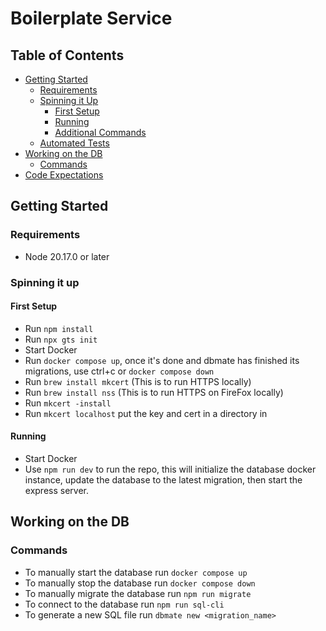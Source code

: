 # Boilerplate Service

## Table of Contents

- [Getting Started](#getting-started)
    - [Requirements](#requirements)
    - [Spinning it Up](#spinning-it-up)
        - [First Setup](#first-setup)
        - [Running](#running)
        - [Additional Commands](#additional-commands)
    - [Automated Tests](#automated-tests)
- [Working on the DB](#working-on-the-db)
    - [Commands](#commands)
- [Code Expectations](#code-expectations)

## Getting Started

### Requirements

- Node 20.17.0 or later

### Spinning it up

#### First Setup

- Run `npm install`
- Run `npx gts init`
- Start Docker
- Run `docker compose up`, once it's done and dbmate has finished its migrations, use ctrl+c
  or `docker compose down`
- Run `brew install mkcert` (This is to run HTTPS locally)
- Run `brew install nss` (This is to run HTTPS on FireFox locally)
- Run `mkcert -install`
- Run `mkcert localhost` put the key and cert in a directory in

#### Running

- Start Docker
- Use `npm run dev` to run the repo, this will initialize the database docker instance, update the
  database to the latest migration, then start
  the express server.

## Working on the DB

### Commands

- To manually start the database run `docker compose up`
- To manually stop the database run `docker compose down`
- To manually migrate the database run `npm run migrate`
- To connect to the database run `npm run sql-cli`
- To generate a new SQL file run `dbmate new <migration_name>`

